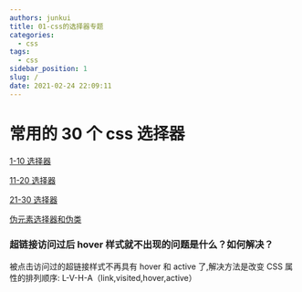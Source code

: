 ```yaml
---
authors: junkui
title: 01-css的选择器专题
categories:
  - css
tags:
  - css
sidebar_position: 1
slug: /
date: 2021-02-24 22:09:11
---
```


# 常用的 30 个 css 选择器

[1-10 选择器](https://blog.csdn.net/Ed7zgeE9X/article/details/102812665)

[11-20 选择器](https://blog.csdn.net/Ed7zgeE9X/article/details/102848593)

[21-30 选择器](https://blog.csdn.net/Ed7zgeE9X/article/details/102907996?)

[伪元素选择器和伪类](https://blog.csdn.net/m0_37686205/article/details/88396191)

### 超链接访问过后 hover 样式就不出现的问题是什么？如何解决？

被点击访问过的超链接样式不再具有 hover 和 active 了,解决方法是改变 CSS 属性的排列顺序: L-V-H-A（link,visited,hover,active）
